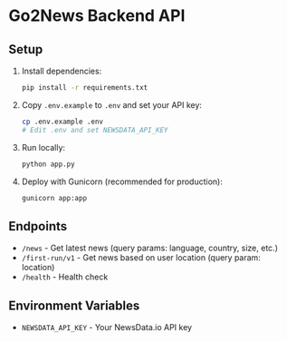 # Go2News Backend API

## Setup

1. Install dependencies:
   ```bash
   pip install -r requirements.txt
   ```

2. Copy `.env.example` to `.env` and set your API key:
   ```bash
   cp .env.example .env
   # Edit .env and set NEWSDATA_API_KEY
   ```

3. Run locally:
   ```bash
   python app.py
   ```

4. Deploy with Gunicorn (recommended for production):
   ```bash
   gunicorn app:app
   ```

## Endpoints

- `/news` - Get latest news (query params: language, country, size, etc.)
- `/first-run/v1` - Get news based on user location (query param: location)
- `/health` - Health check

## Environment Variables
- `NEWSDATA_API_KEY` - Your NewsData.io API key
